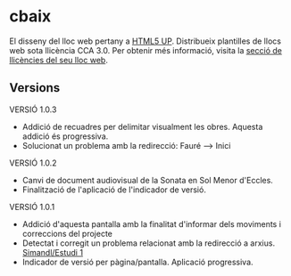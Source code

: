# cbaix

El disseny del lloc web pertany a [HTML5 UP](https://html5up.net/). Distribueix plantilles de llocs web sota llicència CCA 3.0. Per obtenir més informació, visita la [secció de llicències del seu lloc web](https://html5up.net/license).

## Versions
VERSIÓ 1.0.3
- Addició de recuadres per delimitar visualment les obres. Aquesta addició és progressiva.
- Solucionat un problema amb la redirecció: Fauré --> Inici


VERSIÓ 1.0.2
- Canvi de document audiovisual de la Sonata en Sol Menor d'Eccles.
- Finalització de l'aplicació de l'indicador de versió.


VERSIÓ 1.0.1
- Addició d'aquesta pantalla amb la finalitat d'informar dels moviments i correccions del projecte
- Detectat i corregit un problema relacionat amb la redirecció a arxius. [Simandl/Estudi 1](https://marstwan.github.io/cbaix/simandl.html)
- Indicador de versió per pàgina/pantalla. Aplicació progressiva.
